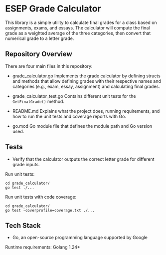 # ESEP Grade Calculator

This library is a simple utility to calculate final grades for a class based on assignments, exams, and essays. The calculator will compute the final grade as a weighted average of the three categories, then convert that numerical grade to a letter grade.

## Repository Overview

There are four main files in this repository:

- grade_calculator.go
  Implements the grade calculator by defining structs and methods that allow defining grades with their respective names and categories (e.g., exam, essay, assignment) and calculating final grades.  

- grade_calculator_test.go
  Contains different unit tests for the `GetFinalGrade()` method.  

- README.md
  Explains what the project does, running requirements, and how to run the unit tests and coverage reports with Go.  

- go.mod
  Go module file that defines the module path and Go version used.  


## Tests

- Verify that the calculator outputs the correct letter grade for different grade inputs.  

Run unit tests:
```
cd grade_calculator/
go test ./...
```

Run unit tests with code coverage:
```
cd grade_calculator/
go test -coverprofile=coverage.txt ./...
```

## Tech Stack

- Go, an open-source programming language supported by Google  

Runtime requirements:
Golang 1.24+

